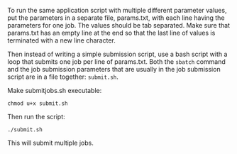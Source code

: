 To run the same application script with multiple different parameter values, put the parameters in a separate file, params.txt, with each line having the parameters for one job.  The values should be tab separated.  Make sure that params.txt has an empty line at the end so that the last line of values is terminated with a new line character.  

Then instead of writing a simple submission script, use a bash script with a loop that submits one job per line of params.txt.  Both the `sbatch` command and the job submission parameters that are usually in the job submission script are in a file together: `submit.sh`.

Make submitjobs.sh executable:

`chmod u+x submit.sh`

Then run the script:

`./submit.sh`

This will submit multiple jobs.
